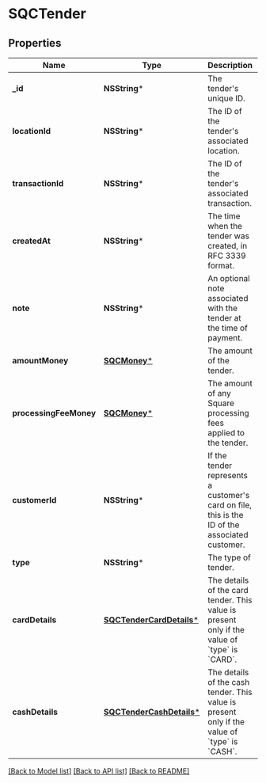 # SQCTender

## Properties
Name | Type | Description | Notes
------------ | ------------- | ------------- | -------------
**_id** | **NSString*** | The tender&#39;s unique ID. | [optional] 
**locationId** | **NSString*** | The ID of the tender&#39;s associated location. | [optional] 
**transactionId** | **NSString*** | The ID of the tender&#39;s associated transaction. | [optional] 
**createdAt** | **NSString*** | The time when the tender was created, in RFC 3339 format. | [optional] 
**note** | **NSString*** | An optional note associated with the tender at the time of payment. | [optional] 
**amountMoney** | [**SQCMoney***](SQCMoney.md) | The amount of the tender. | [optional] 
**processingFeeMoney** | [**SQCMoney***](SQCMoney.md) | The amount of any Square processing fees applied to the tender. | [optional] 
**customerId** | **NSString*** | If the tender represents a customer&#39;s card on file, this is the ID of the associated customer. | [optional] 
**type** | **NSString*** | The type of tender. | 
**cardDetails** | [**SQCTenderCardDetails***](SQCTenderCardDetails.md) | The details of the card tender. This value is present only if the value of &#x60;type&#x60; is &#x60;CARD&#x60;. | [optional] 
**cashDetails** | [**SQCTenderCashDetails***](SQCTenderCashDetails.md) | The details of the cash tender. This value is present only if the value of &#x60;type&#x60; is &#x60;CASH&#x60;. | [optional] 

[[Back to Model list]](../README.md#documentation-for-models) [[Back to API list]](../README.md#documentation-for-api-endpoints) [[Back to README]](../README.md)



